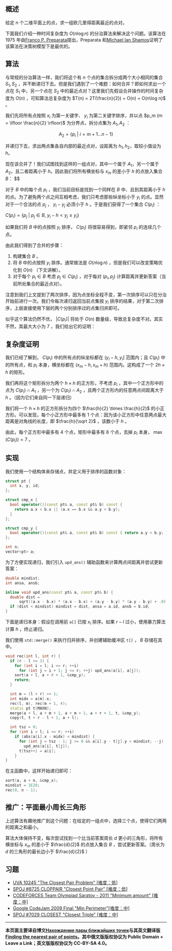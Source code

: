 ## 概述

给定 $n$ 个二维平面上的点，求一组欧几里得距离最近的点对。

下面我们介绍一种时间复杂度为 $O(n\log n)$ 的分治算法来解决这个问题。该算法在 1975 年由[Franco P. Preparata](https://en.wikipedia.org/wiki/Franco_P._Preparata)提出，Preparata 和[Michael Ian Shamos](https://en.wikipedia.org/wiki/Michael_Ian_Shamos)证明了该算法在决策树模型下是最优的。

## 算法

与常规的分治算法一样，我们将这个有 $n$ 个点的集合拆分成两个大小相同的集合 $S_1, S_2$ ，并不断递归下去。但是我们遇到了一个难题：如何合并？即如何求出一个点在 $S_1$ 中，另一个点在 $S_2$ 中的最近点对？这里我们先假设合并操作的时间复杂度为 $O(n)$ ，可知算法总复杂度为 $T(n) = 2T(\frac{n}{2}) + O(n) = O(n\log n)$ 。

我们先将所有点按照 $x_i$ 为第一关键字、 $y_i$ 为第二关键字排序，并以点 $p_m (m = \lfloor \frac{n}{2} \rfloor)$ 为分界点，拆分点集为 $A_1,A_2$ ：

$$
A_2 = \{p_i \ \big | \ i = m + 1 \ldots n-1 \}$$

并递归下去，求出两点集各自内部的最近点对，设距离为 $h_1,h_2$，取较小值设为 $h$。

现在该合并了！我们试图找到这样的一组点对，其中一个属于 $A_1$，另一个属于 $A_2$，且二者距离小于 $h$。因此我们将所有横坐标与 $x_m$ 的差小于 $h$ 的点放入集合 $B$：
$$

对于 $B$ 中的每个点 $p_i$ ，我们当前目标是找到一个同样在 $B$ 中、且到其距离小于 $h$ 的点。为了避免两个点之间互相考虑，我们只考虑那些纵坐标小于 $y_i$ 的点。显然对于一个合法的点 $p_j$ ， $y_i - y_j$ 必须小于 $h$ 。于是我们获得了一个集合 $C(p_i)$ ：

 $C(p_i) = \{ p_j\ \big |\ p_j \in B,\ y_i - h < y_j \le y_i \}$ 

如果我们将 $B$ 中的点按照 $y_i$ 排序， $C(p_i)$ 将很容易得到，即紧邻 $p_i$ 的连续几个点。

由此我们得到了合并的步骤：

1.  构建集合 $B$ 。
2.  将 $B$ 中的点按照 $y_i$ 排序。通常做法是 $O(n\log n)$ ，但是我们可以改变策略优化到 $O(n)$ （下文讲解）。
3.  对于每个 $p_i \in B$ 考虑 $p_j \in C(p_i)$ ，对于每对 $(p_i,p_j)$ 计算距离并更新答案（当前所处集合的最近点对）。

注意到我们上文提到了两次排序，因为点坐标全程不变，第一次排序可以只在分治开始前进行一次。我们令每次递归返回当前点集按 $y_i$ 排序的结果，对于第二次排序，上层直接使用下层的两个分别排序过的点集归并即可。

似乎这个算法仍然不优， $|C(p_i)|$ 将处于 $O(n)$ 数量级，导致总复杂度不对。其实不然，其最大大小为 $7$ ，我们给出它的证明：

## 复杂度证明

我们已经了解到， $C(p_i)$ 中的所有点的纵坐标都在 $(y_i-h,y_i]$ 范围内；且 $C(p_i)$ 中的所有点，和 $p_i$ 本身，横坐标都在 $(x_m-h,x_m+h)$ 范围内。这构成了一个 $2h \times h$ 的矩形。

我们再将这个矩形拆分为两个 $h \times h$ 的正方形，不考虑 $p_i$ ，其中一个正方形中的点为 $C(p_i) \cap A_1$ ，另一个为 $C(p_i) \cap A_2$ ，且两个正方形内的任意两点间距离大于 $h$ 。（因为它们来自同一下层递归）

我们将一个 $h \times h$ 的正方形拆分为四个 $\frac{h}{2} \times \frac{h}{2}$ 的小正方形。可以发现，每个小正方形中最多有 $1$ 个点：因为该小正方形中任意两点最大距离是对角线的长度，即 $\frac{h}{\sqrt 2}$ ，该数小于 $h$ 。

由此，每个正方形中最多有 $4$ 个点，矩形中最多有 $8$ 个点，去掉 $p_i$ 本身， $\max(C(p_i))=7$ 。

## 实现

我们使用一个结构体来存储点，并定义用于排序的函数对象：

```cpp
struct pt {
  int x, y, id;
};

struct cmp_x {
  bool operator()(const pt& a, const pt& b) const {
    return a.x < b.x || (a.x == b.x && a.y < b.y);
  }
};

struct cmp_y {
  bool operator()(const pt& a, const pt& b) const { return a.y < b.y; }
};

int n;
vector<pt> a;
```

为了方便实现递归，我们引入 `upd_ans()` 辅助函数来计算两点间距离并尝试更新答案：

```cpp
double mindist;
int ansa, ansb;

inline void upd_ans(const pt& a, const pt& b) {
  double dist =
      sqrt((a.x - b.x) * (a.x - b.x) + (a.y - b.y) * (a.y - b.y) + .0);
  if (dist < mindist) mindist = dist, ansa = a.id, ansb = b.id;
}
```

下面是递归本身：假设在调用前 `a[]` 已按 $x_i$ 排序。如果 $r-l$ 过小，使用暴力算法计算 $h$ ，终止递归。

我们使用 `std::merge()` 来执行归并排序，并创建辅助缓冲区 `t[]` ， $B$ 存储在其中。

```cpp
void rec(int l, int r) {
  if (r - l <= 3) {
    for (int i = l; i <= r; ++i)
      for (int j = i + 1; j <= r; ++j) upd_ans(a[i], a[j]);
    sort(a + l, a + r + 1, &cmp_y);
    return;
  }

  int m = (l + r) >> 1;
  int midx = a[m].x;
  rec(l, m), rec(m + 1, r);
  static pt t[MAXN];
  merge(a + l, a + m + 1, a + m + 1, a + r + 1, t, &cmp_y);
  copy(t, t + r - l + 1, a + l);

  int tsz = 0;
  for (int i = l; i <= r; ++i)
    if (abs(a[i].x - midx) < mindist) {
      for (int j = tsz - 1; j >= 0 && a[i].y - t[j].y < mindist; --j)
        upd_ans(a[i], t[j]);
      t[tsz++] = a[i];
    }
}
```

在主函数中，这样开始递归即可：

```cpp
sort(a, a + n, &cmp_x);
mindist = 1E20;
rec(0, n - 1);
```

## 推广：平面最小周长三角形

上述算法有趣地推广到这个问题：在给定的一组点中，选择三个点，使得它们两两的距离之和最小。

算法大体保持不变，每次尝试找到一个比当前答案周长 $d$ 更小的三角形，将所有横坐标与 $x_m$ 的差小于 $\frac{d}{2}$ 的点放入集合 $B$ ，尝试更新答案。（周长为 $d$ 的三角形的最长边小于 $\frac{d}{2}$ ）

## 习题

-   [UVA 10245 "The Closest Pair Problem" \[难度：低\]](https://uva.onlinejudge.org/index.php?option=onlinejudge&page=show_problem&problem=1186)
-   [SPOJ #8725 CLOPPAIR "Closest Point Pair" \[难度：低\]](https://www.spoj.com/problems/CLOPPAIR/)
-   [CODEFORCES Team Olympiad Saratov - 2011 "Minimum amount" \[难度：中\]](http://codeforces.com/contest/120/problem/J)
-   [Google CodeJam 2009 Final "Min Perimeter"\[难度：中\]](https://code.google.com/codejam/contest/311101/dashboard#s=a&a=1)
-   [SPOJ #7029 CLOSEST "Closest Triple" \[难度：中\]](https://www.spoj.com/problems/CLOSEST/)

* * *

 **本页面主要译自博文[Нахождение пары ближайших точек](http://e-maxx.ru/algo/nearest_points)与其英文翻译版[Finding the nearest pair of points](https://github.com/e-maxx-eng/e-maxx-eng/blob/master/src/geometry/nearest_points.md)。其中俄文版版权协议为 Public Domain + Leave a Link；英文版版权协议为 CC-BY-SA 4.0。** 
